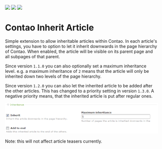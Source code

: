 [![](https://img.shields.io/maintenance/yes/2017.svg)](https://github.com/fritzmg/contao-inherit-article)
[![](https://img.shields.io/packagist/v/fritzmg/contao-inherit-article.svg)](https://packagist.org/packages/fritzmg/contao-inherit-article)
[![](https://img.shields.io/packagist/dt/fritzmg/contao-inherit-article.svg)](https://packagist.org/packages/fritzmg/contao-inherit-article)

Contao Inherit Article
===================

Simple extension to allow inheritable articles within Contao. In each article's settings, you have to option to let it inherit downwards in the page hierarchy of Contao. When enabled, the article will be visible on its parent page and all subpages of that parent.

Since version `1.1.0` you can also optionally set a maximum inheritance level. e.g. a maximum inheritance of `2` means that the article will only be inherited down two levels of the page hierarchy.

Since version `1.2.0` you can also let the inherited article to be added after the other articles. This has changed to a priority setting in version `1.3.0`. A negative priority means, that the inherited article is put after regular ones.

![Article settings](https://raw.githubusercontent.com/fritzmg/contao-inherit-article/master/inherit_article.png)

Note: this will not affect article teasers currently.
